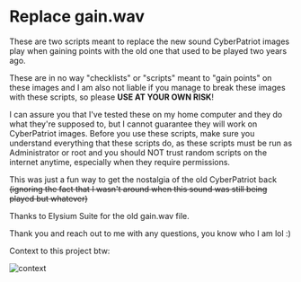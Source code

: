 # Replace gain.wav

These are two scripts meant to replace the new sound CyberPatriot images play when gaining points with the old one that used to be played two years ago. 

These are in no way "checklists" or "scripts" meant to "gain points" on these images and I am also not liable if you manage to break these images with these scripts, so please **USE AT YOUR OWN RISK**! 

I can assure you that I've tested these on my home computer and they do what they're supposed to, but I cannot guarantee they will work on CyberPatriot images. Before you use these scripts, make sure you understand everything that these scripts do, as these scripts must be run as Administrator or root and you should NOT trust random scripts on the internet anytime, especially when they require permissions.

This was just a fun way to get the nostalgia of the old CyberPatriot back ~~(ignoring the fact that I wasn't around when this sound was still being played but whatever)~~

Thanks to Elysium Suite for the old gain.wav file.

Thank you and reach out to me with any questions, you know who I am lol :)

Context to this project btw:

![context](https://user-images.githubusercontent.com/47071544/141889604-a78d9c7e-82a7-4eb3-8f45-d3e69321e067.png)
